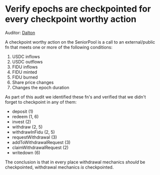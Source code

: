# Verify epochs are checkpointed for every checkpoint worthy action
Auditor: [Dalton](https://github.com/daltyboy11)

A checkpoint worthy action on the SeniorPool is a call to an external/public fn that
meets one or more of the following conditions:

1. USDC inflows
2. USDC outflows
3. FIDU inflows
4. FIDU minted
5. FIDU burned
6. Share price changes
7. Changes the epoch duration

As part of this audit we identified these fn's and verified that we didn't forget to checkpoint
in any of them:

* deposit (1)
* redeem (1, 6)
* invest (2)
* withdraw (2, 5)
* withdrawInFidu (2, 5)
* requestWithdrawal (3)
* addToWithdrawalRequest (3)
* claimWithdrawalRequest (2)
* writedown (6)

The conclusion is that in every place withdrawal mechanics _should_ be checkpointed, withdrawal
mechanics _is_ checkpointed.
